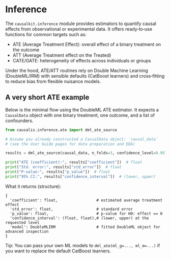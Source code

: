 # Inference

The `causalkit.inference` module provides estimators to quantify causal effects from observational or experimental data. It offers ready‑to‑use functions for common targets such as:

- ATE (Average Treatment Effect): overall effect of a binary treatment on the outcome
- ATT (Average Treatment effect on the Treated)
- CATE/GATE: heterogeneity of effects across individuals or groups

Under the hood, ATE/ATT routines rely on Double Machine Learning (DoubleML/IRM) with sensible defaults (CatBoost learners) and cross‑fitting to reduce bias from flexible nuisance models.

## A very short ATE example

Below is the minimal flow using the DoubleML ATE estimator. It expects a `CausalData` object with one binary treatment, one outcome, and a list of confounders.

```python
from causalis.inference.ate import dml_ate_source

# Assume you already constructed a CausalData object: `causal_data`
# (see the User Guide pages for data preparation and EDA)

results = dml_ate_source(causal_data, n_folds=3, confidence_level=0.95)

print("ATE (coefficient):", results["coefficient"])  # float
print("Std. error:", results["std_error"])  # float
print("P-value:", results["p_value"])  # float
print("95% CI:", results["confidence_interval"])  # (lower, upper)
```

What it returns (structure):

```text
{
  'coefficient': float,                 # estimated average treatment effect
  'std_error': float,                   # standard error
  'p_value': float,                     # p-value for H0: effect == 0
  'confidence_interval': (float, float),# (lower, upper) at the requested level
  'model': DoubleMLIRM                  # fitted DoubleML object for advanced inspection
}
```

Tip: You can pass your own ML models to `dml_ate(ml_g=..., ml_m=...)` if you want to replace the default CatBoost learners.
